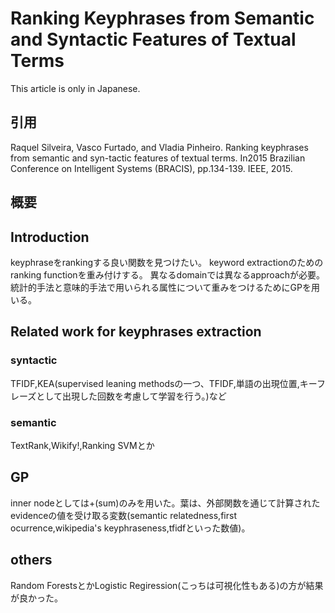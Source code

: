 # Ranking Keyphrases from Semantic and Syntactic Features of Textual Terms
This article is only in Japanese.
## 引用
Raquel Silveira, Vasco Furtado, and Vladia Pinheiro.  Ranking keyphrases from semantic and syn-tactic features of textual terms. In2015 Brazilian Conference on Intelligent Systems (BRACIS), pp.134-139. IEEE, 2015.

## 概要
## Introduction
keyphraseをrankingする良い関数を見つけたい。
keyword extractionのためのranking functionを重み付けする。
異なるdomainでは異なるapproachが必要。統計的手法と意味的手法で用いられる属性について重みをつけるためにGPを用いる。

## Related work for keyphrases extraction
### syntactic
TFIDF,KEA(supervised leaning methodsの一つ、TFIDF,単語の出現位置,キーフレーズとして出現した回数を考慮して学習を行う。)など
### semantic
TextRank,Wikify!,Ranking SVMとか

## GP
inner nodeとしては+(sum)のみを用いた。葉は、外部関数を通じて計算されたevidenceの値を受け取る変数(semantic relatedness,first ocurrence,wikipedia's keyphraseness,tfidfといった数値)。

## others
Random ForestsとかLogistic Regiression(こっちは可視化性もある)の方が結果が良かった。
